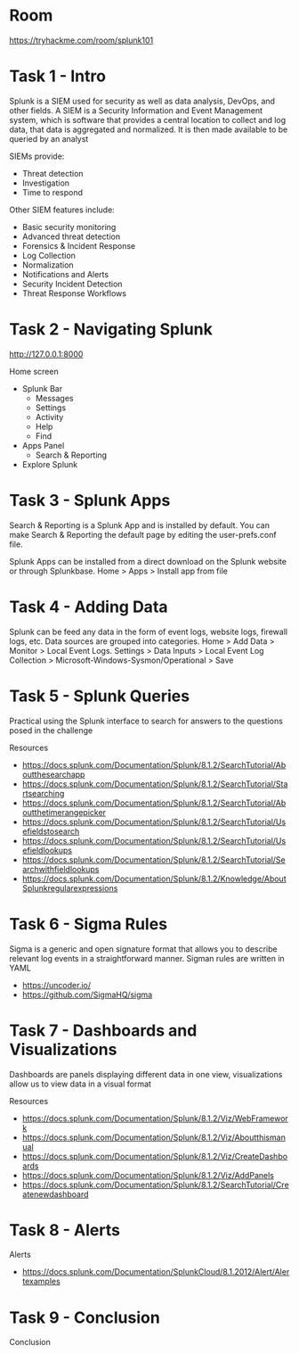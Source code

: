 # Room
https://tryhackme.com/room/splunk101

# Task 1 - Intro
Splunk is a SIEM used for security as well as data analysis, DevOps, and other fields.  A SIEM is a Security Information and Event Management system, which is software that provides a central location to collect and log data, that data is aggregated and normalized.  It is then made available to be queried by an analyst

SIEMs provide:
* Threat detection
* Investigation
* Time to respond

Other SIEM features include:
* Basic security monitoring
* Advanced threat detection
* Forensics & Incident Response
* Log Collection
* Normalization
* Notifications and Alerts
* Security Incident Detection
* Threat Response Workflows

# Task 2 - Navigating Splunk
http://127.0.0.1:8000

Home screen
* Splunk Bar
  * Messages
  * Settings
  * Activity
  * Help
  * Find
* Apps Panel
  * Search & Reporting
* Explore Splunk

# Task 3 - Splunk Apps
Search & Reporting is a Splunk App and is installed by default.  You can make Search & Reporting the default page by editing the user-prefs.conf file.

Splunk Apps can be installed from a direct download on the Splunk website or through Splunkbase.  Home > Apps > Install app from file

# Task 4 - Adding Data
Splunk can be feed any data in the form of event logs, website logs, firewall logs, etc.  Data sources are grouped into categories.  Home > Add Data > Monitor > Local Event Logs.  Settings > Data Inputs > Local Event Log Collection > Microsoft-Windows-Sysmon/Operational > Save

# Task 5 - Splunk Queries
Practical using the Splunk interface to search for answers to the questions posed in the challenge

Resources
* https://docs.splunk.com/Documentation/Splunk/8.1.2/SearchTutorial/Aboutthesearchapp
* https://docs.splunk.com/Documentation/Splunk/8.1.2/SearchTutorial/Startsearching
* https://docs.splunk.com/Documentation/Splunk/8.1.2/SearchTutorial/Aboutthetimerangepicker
* https://docs.splunk.com/Documentation/Splunk/8.1.2/SearchTutorial/Usefieldstosearch
* https://docs.splunk.com/Documentation/Splunk/8.1.2/SearchTutorial/Usefieldlookups
* https://docs.splunk.com/Documentation/Splunk/8.1.2/SearchTutorial/Searchwithfieldlookups
* https://docs.splunk.com/Documentation/Splunk/8.1.2/Knowledge/AboutSplunkregularexpressions

# Task 6 - Sigma Rules
Sigma is a generic and open signature format that allows you to describe relevant log events in a straightforward manner.  Sigman rules are written in YAML

* https://uncoder.io/
* https://github.com/SigmaHQ/sigma

# Task 7 - Dashboards and Visualizations
Dashboards are panels displaying different data in one view, visualizations allow us to view data in a visual format

Resources
* https://docs.splunk.com/Documentation/Splunk/8.1.2/Viz/WebFramework
* https://docs.splunk.com/Documentation/Splunk/8.1.2/Viz/Aboutthismanual
* https://docs.splunk.com/Documentation/Splunk/8.1.2/Viz/CreateDashboards
* https://docs.splunk.com/Documentation/Splunk/8.1.2/Viz/AddPanels
* https://docs.splunk.com/Documentation/Splunk/8.1.2/SearchTutorial/Createnewdashboard

# Task 8 - Alerts
Alerts

* https://docs.splunk.com/Documentation/SplunkCloud/8.1.2012/Alert/Alertexamples

# Task 9 - Conclusion
Conclusion